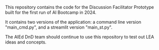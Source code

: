 This repository contains the code for the Discussion Facilitator Prototype built for the first run of AI Bootcamp in 2024.

It contains two versions of the application: a command line version "main_cmd.py", and a streamlit version "main_st.py". 

The AIEd DnD team should continue to use this repository to test out LEA ideas and concepts.
